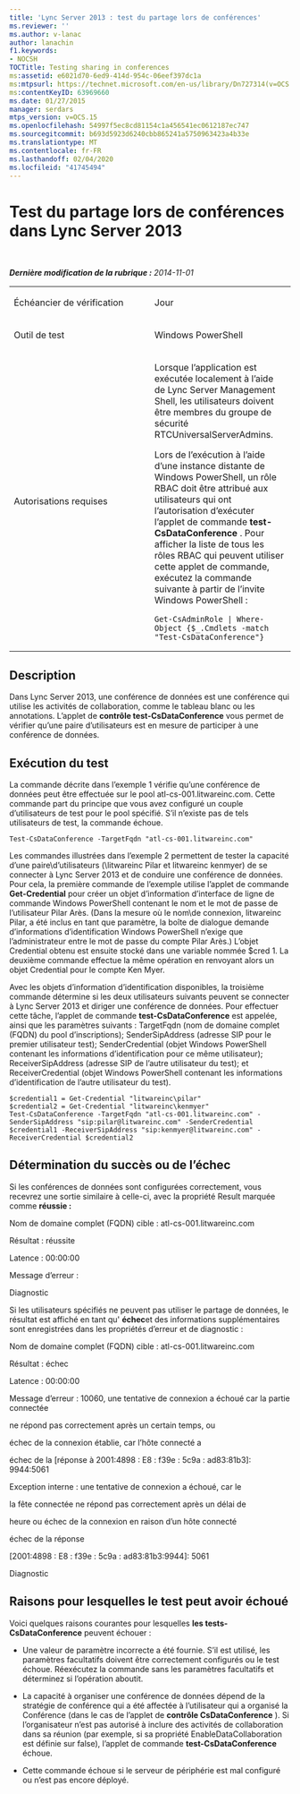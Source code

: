 ```yaml
---
title: 'Lync Server 2013 : test du partage lors de conférences'
ms.reviewer: ''
ms.author: v-lanac
author: lanachin
f1.keywords:
- NOCSH
TOCTitle: Testing sharing in conferences
ms:assetid: e6021d70-6ed9-414d-954c-06eef397dc1a
ms:mtpsurl: https://technet.microsoft.com/en-us/library/Dn727314(v=OCS.15)
ms:contentKeyID: 63969660
ms.date: 01/27/2015
manager: serdars
mtps_version: v=OCS.15
ms.openlocfilehash: 54997f5ec8cd81154c1a456541ec0612187ec747
ms.sourcegitcommit: b693d5923d6240cbb865241a5750963423a4b33e
ms.translationtype: MT
ms.contentlocale: fr-FR
ms.lasthandoff: 02/04/2020
ms.locfileid: "41745494"
---
```

<div data-xmlns="http://www.w3.org/1999/xhtml">

<div class="topic" data-xmlns="http://www.w3.org/1999/xhtml" data-msxsl="urn:schemas-microsoft-com:xslt" data-cs="http://msdn.microsoft.com/en-us/">

<div data-asp="http://msdn2.microsoft.com/asp">

# <a name="testing-sharing-in-conferences-in-lync-server-2013"></a>Test du partage lors de conférences dans Lync Server 2013

</div>

<div id="mainSection">

<div id="mainBody">

<span> </span>

_**Dernière modification de la rubrique :** 2014-11-01_


<table>
<colgroup>
<col style="width: 50%" />
<col style="width: 50%" />
</colgroup>
<tbody>
<tr class="odd">
<td><p>Échéancier de vérification</p></td>
<td><p>Jour</p></td>
</tr>
<tr class="even">
<td><p>Outil de test</p></td>
<td><p>Windows PowerShell</p></td>
</tr>
<tr class="odd">
<td><p>Autorisations requises</p></td>
<td><p>Lorsque l’application est exécutée localement à l’aide de Lync Server Management Shell, les utilisateurs doivent être membres du groupe de sécurité RTCUniversalServerAdmins.</p>
<p>Lors de l’exécution à l’aide d’une instance distante de Windows PowerShell, un rôle RBAC doit être attribué aux utilisateurs qui ont l’autorisation d’exécuter l’applet de commande <strong>test-CsDataConference</strong> . Pour afficher la liste de tous les rôles RBAC qui peuvent utiliser cette applet de commande, exécutez la commande suivante à partir de l’invite Windows PowerShell :</p>
<pre><code>Get-CsAdminRole | Where-Object {$_.Cmdlets -match &quot;Test-CsDataConference&quot;}</code></pre></td>
</tr>
</tbody>
</table>


<div>

## <a name="description"></a>Description

Dans Lync Server 2013, une conférence de données est une conférence qui utilise les activités de collaboration, comme le tableau blanc ou les annotations. L’applet de **contrôle test-CsDataConference** vous permet de vérifier qu’une paire d’utilisateurs est en mesure de participer à une conférence de données.

</div>

<div>

## <a name="running-the-test"></a>Exécution du test

La commande décrite dans l’exemple 1 vérifie qu’une conférence de données peut être effectuée sur le pool atl-cs-001.litwareinc.com. Cette commande part du principe que vous avez configuré un couple d’utilisateurs de test pour le pool spécifié. S’il n’existe pas de tels utilisateurs de test, la commande échoue.

    Test-CsDataConference -TargetFqdn "atl-cs-001.litwareinc.com" 

Les commandes illustrées dans l’exemple 2 permettent de tester la capacité d’une paire\\d’utilisateurs (\\litwareinc Pilar et litwareinc kenmyer) de se connecter à Lync Server 2013 et de conduire une conférence de données. Pour cela, la première commande de l’exemple utilise l’applet de commande **Get-Credential** pour créer un objet d’information d’interface de ligne de commande Windows PowerShell contenant le nom et le mot de passe de l’utilisateur Pilar Arès. (Dans la mesure où le nom\\de connexion, litwareinc Pilar, a été inclus en tant que paramètre, la boîte de dialogue demande d’informations d’identification Windows PowerShell n’exige que l’administrateur entre le mot de passe du compte Pilar Arès.) L’objet Credential obtenu est ensuite stocké dans une variable nommée $cred 1. La deuxième commande effectue la même opération en renvoyant alors un objet Credential pour le compte Ken Myer.

Avec les objets d’information d’identification disponibles, la troisième commande détermine si les deux utilisateurs suivants peuvent se connecter à Lync Server 2013 et diriger une conférence de données. Pour effectuer cette tâche, l’applet de commande **test-CsDataConference** est appelée, ainsi que les paramètres suivants : TargetFqdn (nom de domaine complet (FQDN) du pool d’inscriptions); SenderSipAddress (adresse SIP pour le premier utilisateur test); SenderCredential (objet Windows PowerShell contenant les informations d’identification pour ce même utilisateur); ReceiverSipAddress (adresse SIP de l’autre utilisateur du test); et ReceiverCredential (objet Windows PowerShell contenant les informations d’identification de l’autre utilisateur du test).

    $credential1 = Get-Credential "litwareinc\pilar" 
    $credential2 = Get-Credential "litwareinc\kenmyer" 
    Test-CsDataConference -TargetFqdn "atl-cs-001.litwareinc.com" -SenderSipAddress "sip:pilar@litwareinc.com" -SenderCredential $credential1 -ReceiverSipAddress "sip:kenmyer@litwareinc.com" -ReceiverCredential $credential2

</div>

<div>

## <a name="determining-success-or-failure"></a>Détermination du succès ou de l’échec

Si les conférences de données sont configurées correctement, vous recevrez une sortie similaire à celle-ci, avec la propriété Result marquée comme **réussie :**

Nom de domaine complet (FQDN) cible : atl-cs-001.litwareinc.com

Résultat : réussite

Latence : 00:00:00

Message d’erreur :

Diagnostic

Si les utilisateurs spécifiés ne peuvent pas utiliser le partage de données, le résultat est affiché en tant qu' **échec**et des informations supplémentaires sont enregistrées dans les propriétés d’erreur et de diagnostic :

Nom de domaine complet (FQDN) cible : atl-cs-001.litwareinc.com

Résultat : échec

Latence : 00:00:00

Message d’erreur : 10060, une tentative de connexion a échoué car la partie connectée

ne répond pas correctement après un certain temps, ou

échec de la connexion établie, car l’hôte connecté a

échec de la \[réponse à 2001:4898 : E8 : f39e : 5c9a : ad83:81b3\]: 9944:5061

Exception interne : une tentative de connexion a échoué, car le

la fête connectée ne répond pas correctement après un délai de

heure ou échec de la connexion en raison d’un hôte connecté

échec de la réponse

\[2001:4898 : E8 : f39e : 5c9a : ad83:81b3:9944\]: 5061

Diagnostic

</div>

<div>

## <a name="reasons-why-the-test-might-have-failed"></a>Raisons pour lesquelles le test peut avoir échoué

Voici quelques raisons courantes pour lesquelles **les tests-CsDataConference** peuvent échouer :

  - Une valeur de paramètre incorrecte a été fournie. S’il est utilisé, les paramètres facultatifs doivent être correctement configurés ou le test échoue. Réexécutez la commande sans les paramètres facultatifs et déterminez si l’opération aboutit.

  - La capacité à organiser une conférence de données dépend de la stratégie de conférence qui a été affectée à l’utilisateur qui a organisé la Conférence (dans le cas de l’applet de **contrôle CsDataConference** ). Si l’organisateur n’est pas autorisé à inclure des activités de collaboration dans sa réunion (par exemple, si sa propriété EnableDataCollaboration est définie sur false), l’applet de commande **test-CsDataConference** échoue.

  - Cette commande échoue si le serveur de périphérie est mal configuré ou n’est pas encore déployé.

</div>

</div>

<span> </span>

</div>

</div>

</div>

